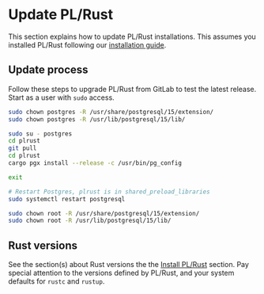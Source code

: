 # Update PL/Rust

This section explains how to update PL/Rust installations.  This assumes
you installed PL/Rust following our [installation guide](./install-plrust.md).

## Update process


Follow these steps to upgrade PL/Rust from GitLab to test
the latest release.  Start as a user with `sudo` access.

```bash
sudo chown postgres -R /usr/share/postgresql/15/extension/
sudo chown postgres -R /usr/lib/postgresql/15/lib/

sudo su - postgres
cd plrust
git pull
cd plrust
cargo pgx install --release -c /usr/bin/pg_config

exit

# Restart Postgres, plrust is in shared_preload_libraries
sudo systemctl restart postgresql

sudo chown root -R /usr/share/postgresql/15/extension/
sudo chown root -R /usr/lib/postgresql/15/lib/
```

## Rust versions

See the section(s) about Rust versions
the the [Install PL/Rust](./install-plrust.md) section.
Pay special attention to the versions defined by PL/Rust, and your
system defaults for `rustc` and `rustup`.


